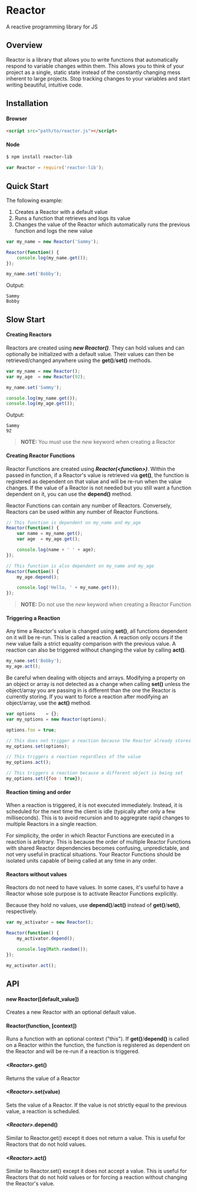 # Reactor

A reactive programming library for JS


## Overview

Reactor is a library that allows you to write functions that automatically respond to variable changes within them. This allows you to think of your project as a single, static state instead of the constantly changing mess inherent to large projects. Stop tracking changes to your variables and start writing beautiful, intuitive code.


## Installation

#### Browser

```html
<script src="path/to/reactor.js"></script>
```

#### Node

```bash
$ npm install reactor-lib
```

```javascript
var Reactor = require('reactor-lib');
```


## Quick Start

The following example:

1. Creates a Reactor with a default value
2. Runs a function that retrieves and logs its value
3. Changes the value of the Reactor which automatically runs the previous function and logs the new value

```javascript
var my_name = new Reactor('Sammy');

Reactor(function() {
	console.log(my_name.get());
});

my_name.set('Bobby');
```

Output:
```
Sammy
Bobby
```

## Slow Start

#### Creating Reactors

Reactors are created using ***new Reactor()***. They can hold values and can optionally be initialized with a default value. Their values can then be retrieved/changed anywhere using the **get()**/**set()** methods.

```javascript
var my_name = new Reactor();
var my_age  = new Reactor(92);

my_name.set('Sammy');

console.log(my_name.get());
console.log(my_age.get());
```

Output:
```
Sammy
92
```

> **NOTE:** You must use the *new* keyword when creating a Reactor


#### Creating Reactor Functions

Reactor Functions are created using ***Reactor(&lt;function&gt;)***. Within the passed in function, if a Reactor's value is retrieved via **get()**, the function is registered as dependent on that value and will be re-run when the value changes. If the value of a Reactor is not needed but you still want a function dependent on it, you can use the **depend()** method.

Reactor Functions can contain any number of Reactors. Conversely, Reactors can be used within any number of Reactor Functions.

```javascript
// This function is dependent on my_name and my_age
Reactor(function() {
	var name = my_name.get();
	var age  = my_age.get();

	console.log(name + ' ' + age);
});

// This function is also dependent on my_name and my_age
Reactor(function() {
	my_age.depend();

	console.log('Hello, ' + my_name.get());
});
```

> **NOTE:** Do not use the *new* keyword when creating a Reactor Function


#### Triggering a Reaction

Any time a Reactor's value is changed using **set()**, all functions dependent on it will be re-run. This is called a reaction. A reaction only occurs if the new value fails a strict equality comparison with the previous value. A reaction can also be triggered without changing the value by calling **act()**.

```javascript
my_name.set('Bobby');
my_age.act();
```

Be careful when dealing with objects and arrays. Modifying a property on an object or array is not detected as a change when calling **set()** unless the object/array you are passing in is different than the one the Reactor is currently storing. If you want to force a reaction after modifying an object/array, use the **act()** method.

```javascript
var options    = {};
var my_options = new Reactor(options);

options.foo = true;

// This does not trigger a reaction because the Reactor already stores a reference to options
my_options.set(options);

// This triggers a reaction regardless of the value
my_options.act();

// This triggers a reaction because a different object is being set
my_options.set({foo : true});
```


#### Reaction timing and order

When a reaction is triggered, it is not executed immediately. Instead, it is scheduled for the next time the client is idle (typically after only a few milliseconds). This is to avoid recursion and to aggregrate rapid changes to multiple Reactors in a single reaction.

For simplicity, the order in which Reactor Functions are executed in a reaction is arbitrary. This is because the order of multiple Reactor Functions with shared Reactor dependencies becomes confusing, unpredictable, and not very useful in practical situations. Your Reactor Functions should be isolated units capable of being called at any time in any order.


#### Reactors without values

Reactors do not need to have values. In some cases, it's useful to have a Reactor whose sole purpose is to activate Reactor Functions explicitly.

Because they hold no values, use **depend()**/**act()** instead of **get()**/**set()**, respectively.

```javascript
var my_activator = new Reactor();

Reactor(function() {
	my_activator.depend();

	console.log(Math.random());
});

my_activator.act();
```

## API

#### new Reactor([default_value])

Creates a new Reactor with an optional default value.

#### Reactor(function, [context])

Runs a function with an optional context ("this"). If **get()**/**depend()** is called on a Reactor within the function, the function is registered as dependent on the Reactor and will be re-run if a reaction is triggered.

#### *&lt;Reactor&gt;*.get()

Returns the value of a Reactor

#### *&lt;Reactor&gt;*.set(value)

Sets the value of a Reactor. If the value is not strictly equal to the previous value, a reaction is scheduled.

#### *&lt;Reactor&gt;*.depend()

Similar to Reactor.get() except it does not return a value. This is useful for Reactors that do not hold values.

#### *&lt;Reactor&gt;*.act()

Similar to Reactor.set() except it does not accept a value. This is useful for Reactors that do not hold values or for forcing a reaction without changing the Reactor's value.
